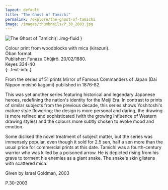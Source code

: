 ```yaml
---
layout: default
title: "The Ghost of Tamichi"
permalink: /explore/the-ghost-of-tamichi
image: /images/thumbnails/P_30_2003.jpg
---
```


![The Ghost of Tamichi]({{site.baseurl}}/images/P_30_2003.jpg){: .img-fluid }

Colour print from woodblocks with mica (kirazuri).   
Ôban format.  
Publisher: Funazu Chûjirô. 20/02/1880.  
Keyes 334-40  
{: .text-info }

From the series of 51 prints Mirror  of Famous Commanders of Japan
(Dai Nippon meishô
kagami) published in 1876-82.

This was yet another series featuring historical and legendary Japanese heroes, redefining the
nation's identity for the Meiji Era. In contrast to prints of similar
subjects from the previous decade, this series shows Yoshitoshi's
mature style flowering; the design is more personal and daring,
the drawing is more refined and sophisticated (with the growing
influence of Western drawing styles) and the colours more subtly
chosen to evoke mood and emotion.

Some disliked the novel treatment
of subject matter, but the series was immensely popular, even though
it sold for 2.5 sen, half a sen more than the
usual price for commercial prints at this date.
Tamichi was a fourth-century
warrior who was killed by a poisoned arrow. He is depicted rising
from his grave to torment his enemies as a giant snake. The snake's
skin glistens with scattered mica.

Given by Israel Goldman, 2003

P.30-2003

